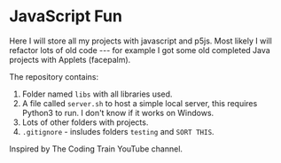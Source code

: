 # JavaScript Fun

Here I will store all my projects with javascript and p5js.
Most likely I will refactor lots of old code --- for example
I got some old completed Java projects with Applets (facepalm).

The repository contains:
1. Folder named `libs` with all libraries used.
2. A file called `server.sh` to host a simple local server,
 this requires Python3 to run.
 I don't know if it works on Windows.
3. Lots of other folders with projects.
4. `.gitignore` - insludes folders `testing` and `SORT THIS`.

Inspired by The Coding Train YouTube channel.
